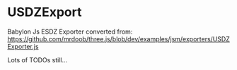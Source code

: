 # USDZExport
 Babylon Js ESDZ Exporter converted from: https://github.com/mrdoob/three.js/blob/dev/examples/jsm/exporters/USDZExporter.js
 

Lots of TODOs still...